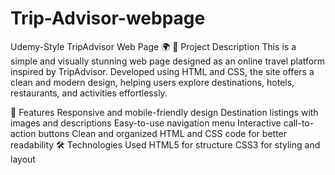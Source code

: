# Trip-Advisor-webpage

Udemy-Style TripAdvisor Web Page 🌍
    📖 Project Description
    This is a simple and visually stunning web page designed as an online travel platform inspired by TripAdvisor. Developed using HTML and CSS, the site offers a clean and modern design, helping users explore 
    destinations, hotels, restaurants, and activities effortlessly.

🚀 Features
    Responsive and mobile-friendly design
    Destination listings with images and descriptions
    Easy-to-use navigation menu
    Interactive call-to-action buttons
    Clean and organized HTML and CSS code for better readability
🛠️ Technologies Used
    HTML5 for structure
    CSS3 for styling and layout
